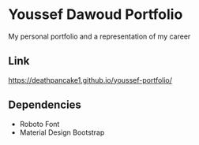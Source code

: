 # Youssef Dawoud Portfolio

My personal portfolio and a representation of my career

## Link

https://deathpancake1.github.io/youssef-portfolio/

## Dependencies

- Roboto Font
- Material Design Bootstrap
